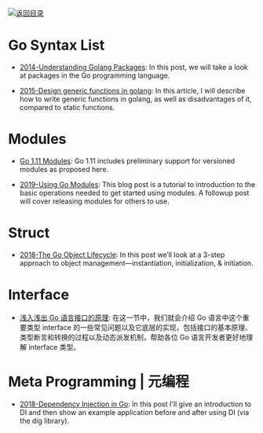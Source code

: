 [![返回目录](https://user-images.githubusercontent.com/5803001/38079637-ff0abcf0-3371-11e8-9b76-ad651620afc7.jpg)](https://github.com/wx-chevalier/Awesome-Lists)

# Go Syntax List

- [2014-Understanding Golang Packages](https://thenewstack.io/understanding-golang-packages/): In this post, we will take a look at packages in the Go programming language.

- [2015-Design generic functions in golang](https://parthdesai.me/articles/2015/08/30/go-generic-functions/): In this article, I will describe how to write generic functions in golang, as well as disadvantages of it, compared to static functions.

# Modules

- [Go 1.11 Modules](https://parg.co/01g): Go 1.11 includes preliminary support for versioned modules as proposed here.

- [2019-Using Go Modules](https://blog.golang.org/using-go-modules): This blog post is a tutorial to introduction to the basic operations needed to get started using modules. A followup post will cover releasing modules for others to use.

# Struct

- [2018-The Go Object Lifecycle](https://middlemost.com/object-lifecycle/): In this post we’ll look at a 3-step approach to object management—instantiation, initialization, & initiation.

# Interface

- [浅入浅出 Go 语言接口的原理](https://draveness.me/golang-interface?hmsr=toutiao.io&utm_medium=toutiao.io&utm_source=toutiao.io): 在这一节中，我们就会介绍 Go 语言中这个重要类型 interface 的一些常见问题以及它底层的实现，包括接口的基本原理、类型断言和转换的过程以及动态派发机制，帮助各位 Go 语言开发者更好地理解 interface 类型。

# Meta Programming | 元编程

- [2018-Dependency Injection in Go](https://blog.drewolson.org/dependency-injection-in-go/): In this post I'll give an introduction to DI and then show an example application before and after using DI (via the dig library).
